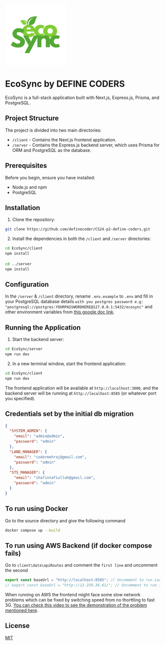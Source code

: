 <img src="https://github.com/definecoder/test-devops-hack/blob/main/EcoSync.png?raw=true"  width="200" height="200">

# **EcoSync** by DEFINE CODERS

EcoSync is a full-stack application built with Next.js, Express.js, Prisma, and PostgreSQL.

## Project Structure

The project is divided into two main directories:

- `/client` - Contains the Next.js frontend application.
- `/server` - Contains the Express.js backend server, which uses Prisma for ORM and PostgreSQL as the database.

## Prerequisites

Before you begin, ensure you have installed:

- Node.js and npm
- PostgreSQL

## Installation

1. Clone the repository:

```bash
git clone https://github.com/definecoder/CS24-p2-define-coders.git
```

2. Install the dependencies in both the `/client` and `/server` directories:

```bash
cd EcoSync/client
npm install

cd ../server
npm install
```

## Configuration

In the `/server` & `/client` directory, rename `.env.example` to `.env` and fill in your PostgreSQL database details `with you postgres password e.g: "postgresql://postgres:YOURPASSWORDHERE@127.0.0.1:5432/ecosync"` and other environment variables from [this google doc link](https://docs.google.com/document/d/1j1UFD3U4ejqeDRb26N9WffqvaLzwYYAxGY2OaWlZTO4/edit?usp=sharing).

## Running the Application

1. Start the backend server:

```bash
cd EcoSync/server
npm run dev
```

2. In a new terminal window, start the frontend application:

```bash
cd EcoSync/client
npm run dev
```

The frontend application will be available at `http://localhost:3000`, and the backend server will be running at `http://localhost:8585` (or whatever port you specified).

## Credentials set by the initial db migration

```json
{
  "SYSTEM_ADMIN": {
    "email": "admin@admin",
    "password": "admin"
  },
  "LAND_MANAGER": {
    "email": "codermehraj@gmail.com",
    "password": "admin"
  },
  "STS_MANAGER": {
    "email": "shafinnafiullah@gmail.com",
    "password": "admin"
  }
}
```
## To run using Docker 
Go to the source directory and give the following command
```bash
docker compose up --build
```
## To run using AWS Backend (if docker compose fails)
Go to `client\data\apiRoutes` and comment the `first line` and uncomment the second
```js
export const baseUrl = "http://localhost:8585"; // Uncomment to run Locally 
// export const baseUrl = "http://13.250.36.61/"; // Uncomment to run in AWS
```
When running on AWS the frontend might face some slow network problems which can be fixed by switching speed from no thorttling to fast 3G. [You can check this video to see the demonstration of the problem mentioned here](https://drive.google.com/drive/folders/1B5N5o0ms7mizSYm5HNiAjJj0O82Zb1tq?usp=sharing).

## License

[MIT](https://choosealicense.com/licenses/mit/)
